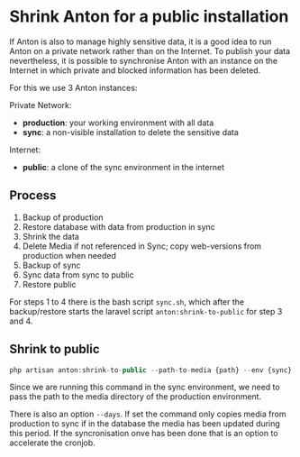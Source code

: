 # Shrink Anton for a public installation

If Anton is also to manage highly sensitive data, it is a good idea to run Anton on a private network rather than on the Internet. To publish your data nevertheless, it is possible to synchronise Anton with an instance on the Internet in which private and blocked information has been deleted.

For this we use 3 Anton instances:

Private Network:

- __production__: your working environment with all data  
- __sync__: a non-visible installation to delete the sensitive data

Internet:

- __public__: a clone of the sync environment in the internet

## Process

1. Backup of production  
2. Restore database with data from production in sync  
3. Shrink the data  
4. Delete Media if not referenced in Sync; copy web-versions from production when needed  
5. Backup of sync  
6. Sync data from sync to public  
7. Restore public

For steps 1 to 4 there is the bash script `sync.sh`, which after the backup/restore starts the laravel script `anton:shrink-to-public` for step 3 and 4.

## Shrink to public

```php
php artisan anton:shrink-to-public --path-to-media {path} --env {sync}
```

Since we are running this command in the sync environment, we need to pass the path to the media directory of the production environment.

There is also an option `--days`. If set the command only copies media from production to sync if in the database the media has been updated during this period. If the syncronisation onve has been done that is an option to accelerate the cronjob.
